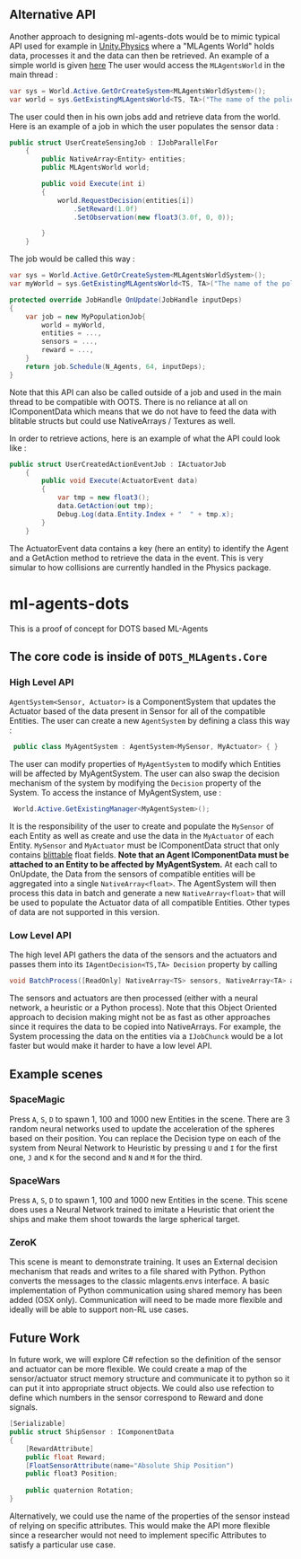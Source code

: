 ## Alternative API
Another approach to designing ml-agents-dots would be to mimic typical API used for example in [Unity.Physics](https://github.com/Unity-Technologies/Unity.Physics) where a "MLAgents World" holds data, processes it and the data can then be retrieved. An example of a simple world is given [here](Assets/DOTS_MLAgents/BCore/MLAgentsWorld.cs)
The user would access the `MLAgentsWorld` in the main thread :

```csharp
var sys = World.Active.GetOrCreateSystem<MLAgentsWorldSystem>();
var world = sys.GetExistingMLAgentsWorld<TS, TA>("The name of the policy associated");
``` 
The user could then in his own jobs add and retrieve data from the world. Here is an example of a job in which the user populates the sensor data :

```csharp
public struct UserCreateSensingJob : IJobParallelFor
    {
        public NativeArray<Entity> entities;
        public MLAgentsWorld world;

        public void Execute(int i)
        {
            world.RequestDecision(entities[i])
                .SetReward(1.0f)
                .SetObservation(new float3(3.0f, 0, 0));

        }
    }
```

The job would be called this way :

```csharp
var sys = World.Active.GetOrCreateSystem<MLAgentsWorldSystem>();
var myWorld = sys.GetExistingMLAgentsWorld<TS, TA>("The name of the policy associated");

protected override JobHandle OnUpdate(JobHandle inputDeps)
{
    var job = new MyPopulationJob{
	    world = myWorld,
	    entities = ...,
	    sensors = ...,
	    reward = ...,
    }
    return job.Schedule(N_Agents, 64, inputDeps);
}
```

Note that this API can also be called outside of a job and used in the main thread to be compatible with OOTS. There is no reliance at all on IComponentData which means that we do not have to feed the data with blitable structs but could use NativeArrays / Textures as well.

In order to retrieve actions, here is an example of what the API could look like : 

```csharp
public struct UserCreatedActionEventJob : IActuatorJob
    {
        public void Execute(ActuatorEvent data)
        {
            var tmp = new float3();
            data.GetAction(out tmp);
            Debug.Log(data.Entity.Index + "  " + tmp.x);
        }
    }
```
The ActuatorEvent data contains a key (here an entity) to identify the Agent and a GetAction method to retrieve the data in the event. This is very simular to how collisions are currently handled in the Physics package.


# ml-agents-dots

This is a proof of concept for DOTS based ML-Agents

## The core code is inside of `DOTS_MLAgents.Core`

### High Level API

`AgentSystem<Sensor, Actuator>` is a ComponentSystem that updates the Actuator based of the data present in Sensor for all of the compatible Entities. The user can create a new `AgentSystem` by defining a class this way :

```csharp
 public class MyAgentSystem : AgentSystem<MySensor, MyActuator> { }
```

The user can modify properties of `MyAgentSystem` to modify which Entities will be affected by MyAgentSystem.
The user can also swap the decision mechanism of the system by modifying the `Decision` property of the System.
To access the instance of MyAgentSystem, use :

```csharp
 World.Active.GetExistingManager<MyAgentSystem>(); 
```

It is the responsibility of the user to create and populate the `MySensor` of each Entity as well as create and use the data in the `MyActuator` of each Entity. `MySensor` and `MyActuator` must be IComponentData struct that only contains [blittable](https://docs.microsoft.com/en-us/dotnet/framework/interop/blittable-and-non-blittable-types) float fields. 
__Note that an Agent IComponentData must be attached to an Entity to be affected by MyAgentSystem.__
     At each call to OnUpdate, the Data from the sensors of compatible entities will be aggregated into a single `NativeArray<float>`. The AgentSystem will then process this data in batch and generate a new `NativeArray<float>` that will be used to populate the Actuator data of all compatible Entities. Other types of data are not supported in this version.
     
### Low Level API
The high level API gathers the data of the sensors and the actuators and passes them into its `IAgentDecision<TS,TA> Decision` property by calling 

```csharp
void BatchProcess([ReadOnly] NativeArray<TS> sensors, NativeArray<TA> actuators, int offset = 0, int size = -1);
```

The sensors and actuators are then processed (either with a neural network, a heuristic or a Python process).
Note that this Object Oriented approach to decision making might not be as fast as other approaches since it requires the data to be copied into NativeArrays. 
For example, the System processing the data on the entities via a `IJobChunck` would be a lot faster but would make it harder to have a low level API.

    
## Example scenes

### SpaceMagic

Press `A`, `S`, `D` to spawn 1, 100 and 1000 new Entities in the scene.
There are 3 random neural networks used to update the acceleration of the spheres based on their position. You can replace the Decision type on each of the system from Neural Network to Heuristic by pressing `U` and `I` for the first one, `J` and `K` for the second and `N` and `M` for the third.

### SpaceWars

Press `A`, `S`, `D` to spawn 1, 100 and 1000 new Entities in the scene. This scene does uses a Neural Network trained to imitate a Heuristic that orient the ships and make them shoot towards the large spherical target.

### ZeroK

This scene is meant to demonstrate training. It uses an External decision mechanism that reads and writes to a file shared with Python. Python converts the messages to the classic mlagents.envs interface. A basic implementation of Python communication using shared memory has been added (OSX only). Communication will need to be made more flexible and ideally will be able to support non-RL use cases.

## Future Work

In future work, we will explore C# refection so the definition of the sensor and actuator can be more flexible. We could create a map of the sensor/actuator struct memory structure and communicate it to python so it can put it into appropriate struct objects. We could also use refection to define which numbers in the sensor correspond to Reward and done signals. 

```csharp
[Serializable]
public struct ShipSensor : IComponentData
{
	[RewardAttribute]
	public float Reward;
	[FloatSensorAttribute(name="Absolute Ship Position")
	public float3 Position;
        
	public quaternion Rotation;
}
```
Alternatively, we could use the name of the properties of the sensor instead of relying on specific attributes. This would make the API more flexible since a researcher would not need to implement specific Attributes to satisfy a particular use case.



